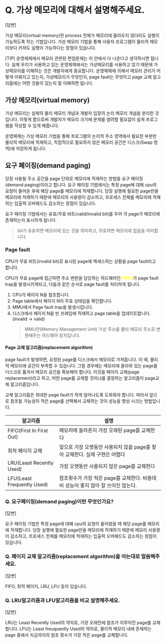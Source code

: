 # Q. 가상 메모리에 대해서 설명해주세요.

[답변]

가상 메모리(virtual memory)란 process 전체가 메모리에 올라오지 않더라도 실행이 가능하도록 하는 기법입니다. 가상 메모리 기법을 통해 사용자 프로그램이 물리적 메모리보다 커져도 실행이 가능하다는 장점이 있습니다.

[TIP]
운영체제에서 메모리 관련된 면접문제는 이 안에서 다 나온다고 생각하시면 됩니다. 실제 우리가 사용하고 있는 운영체제에서는 가상메모리를 사용하고 있기 때문에 가상메모리를 이해하는 것은 개발자에게 중요합니다. 운영체제에 의해서 메모리 관리가 어떻게 이뤄지고 있는지, 가상메모리가 무엇인지, page fault는 무엇이고 page 교체 알고리즘에는 어떤 것들이 있는지 잘 이해하면 됩니다.

## 가상 메모리(virtual memory)

가상 메모리는 실제의 물리 메모리 개념과 개발자 입장의 논리 메모리 개념을 분리한 것입니다. 이렇게 함으로써 개발자가 메모리 크기에 문제를 염려할 필요없이 쉽게 프로그램을 작성할 수 있게 해줍니다.

운영체제는 가상 메모리 기법을 통해 프로그램의 논리적 주소 영역에서 필요한 부분만 물리적 메모리에 적재하고, 직접적으로 필요하지 않은 메모리 공간은 디스크(Swap 영역)에 저장하게 됩니다.

## 요구 페이징(demand paging)

당장 사용될 주소 공간을 page 단위로 메모리에 적재하는 방법을 요구 페이징(demand paging)이라고 합니다. 요구 페이징 기법에서는 특정 page에 대해 cpu의 요청이 들어온 후에 해당 page를 메모리에 적재합니다. 당장 실행에 필요한 page만을 메모리에 적재하기 때문에 메모리의 사용량이 감소하고, 프로세스 전체를 메모리에 적재하는 입출력 오버헤드도 감소하는 장점이 있습니다.

요구 페이징 기법에서는 유효/무효 비트(valid/invalid bit)를 두어 각 page가 메모리에 존재하는지 표시하게 됩니다.

> bit가 유효하면 메모리에 있는 것을 의미하고, 무효하면 메모리에 없음을 의미합니다.

### Page fault

CPU가 무효 비트(invalid bit)로 표시된 page에 엑세스하는 상황을 page fault라고 합니다.

CPU가 무효 page에 접근하면 주소 변환을 담당하는 하드웨어인 <span style="color:yellow">MMU</span>가 page fault trap을 발생시키게되고, 다음과 같은 순서로 page fault를 처리하게 됩니다.

1. CPU가 페이지 N을 참조합니다.
2. Page table에서 페이지 N이 무효 상태임을 확인합니다.
3. MMU에서 Page fault trap을 발생시킵니다.
4. 디스크에서 페이지 N을 빈 프레임에 적재하고 page table을 업데이트합니다. (invalid -> valid)
   > MMU란(Memory Management Unit) 가상 주소를 물리 메모리 주소로 변환해주는 하드웨어 장치입니다.

#### Page 교체 알고리즘(replacement algorithm)

page fault가 발생하면, 요청된 page를 디스크에서 메모리로 가져옵니다. 이 때, 물리적 메모리에 공간이 부족할 수 있습니다. 그럴 경우에는 메모리에 올라와 있는 page를 디스크로 옮겨서 메모리 공간을 확보해야 합니다. 이것을 페이지 교체(page replacement)라고 하고, 어떤 page를 교체할 것이냐를 결정하는 알고리즘이 page교체 알고리즘입니다.

교체 알고리즘은 최대한 page fault가 적게 일어나도록 도와줘야 합니다. 따라서 앞으로 참조될 가능성이 적은 page를 선택해서 교체하는 것이 성능을 향상 시크는 방법입니다.

| 알고리즘                   | 설명                                                                              |
| -------------------------- | --------------------------------------------------------------------------------- |
| FIFO(First In First Out)   | 메모리에 올라온지 가장 오래된 page를 교체한다                                     |
| 최적 페이지 교체           | 앞으로 가장 오랫동안 사용되지 않을 page를 찾아 교체한다. 실제 구현은 어렵다       |
| LRU(Least Recently Used)   | 가장 오랫동안 사용되지 않은 page를 교체한다                                       |
| LFU(Least Frequently Used) | 참조횟수가 가장 적은 page를 교체한다. 비용대비 성능이 좋지 않아 잘 쓰이진 않는다. |

### Q. 요구페이징(demand paging)이란 무엇인가요?

[답변]

요구 페이징 기법은 특정 page에 대해 cpu의 요청이 들어왔을 때 해당 page를 메모리에 적재합니다. 당장 실행에 필요한 page만을 메모리에 적재하기 때문에 메모리 사용량이 감소하고, 프로세스 전체를 메모리에 적재하는 입출력 오버헤드도 감소하는 장점이 있습니다.

### Q. 페이지 교체 알고리즘(replacement algorithm)을 아는대로 말씀해주세요.

[답변]

FIFO, 최적 페이지, LRU, LFU 등이 있습니다.

### Q. LRU알고리즘과 LFU알고리즘을 비교 설명해주세요.

[답변]

LRU는 Least Recently Used의 약자로, 가장 오래전에 참조가 이루어진 page를 교체합니다.
LFU는 Least freuquently Used의 약자로, 물리적 메모리 내에 존재하는 page 중에서 지금까지의 참조 횟수가 가장 적은 page를 교체합니다.
